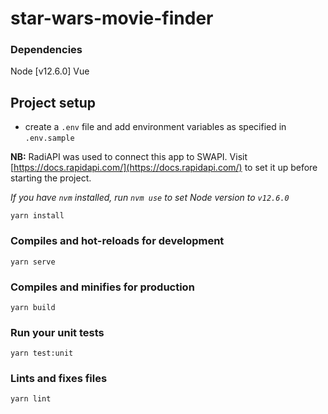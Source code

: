 # star-wars-movie-finder

### Dependencies
Node [v12.6.0]
Vue

## Project setup
- create a `.env` file and add environment variables as specified in `.env.sample`

**NB:** RadiAPI was used to connect this app to SWAPI. Visit [https://docs.rapidapi.com/](https://docs.rapidapi.com/) to set it up before starting the project.

*If you have `nvm` installed, run `nvm use` to set Node version to `v12.6.0`*

```
yarn install
```

### Compiles and hot-reloads for development
```
yarn serve
```

### Compiles and minifies for production
```
yarn build
```

### Run your unit tests
```
yarn test:unit
```

### Lints and fixes files
```
yarn lint
```
